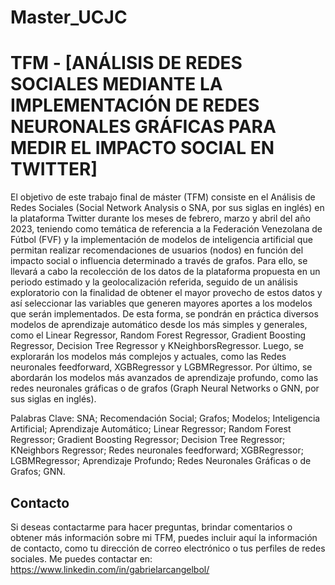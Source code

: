 # Master_UCJC
# TFM - [ANÁLISIS DE REDES SOCIALES MEDIANTE LA IMPLEMENTACIÓN DE REDES NEURONALES GRÁFICAS PARA MEDIR EL IMPACTO SOCIAL EN TWITTER]

El objetivo de este trabajo final de máster (TFM) consiste en el Análisis de Redes Sociales (Social Network Analysis o SNA, por sus siglas en inglés) en la plataforma Twitter durante los meses de febrero, marzo y abril del año 2023, teniendo como temática de referencia a la Federación Venezolana de Fútbol (FVF) y la implementación de modelos de inteligencia artificial que permitan realizar recomendaciones de usuarios (nodos) en función del impacto social o influencia determinado a través de grafos. Para ello, se llevará a cabo la recolección de los datos de la plataforma propuesta en un periodo estimado y la geolocalización referida, seguido de un análisis exploratorio con la finalidad de obtener el mayor provecho de estos datos y así seleccionar las variables que generen mayores aportes a los modelos que serán implementados. De esta forma, se pondrán en práctica diversos modelos de aprendizaje automático desde los más simples y generales, como el Linear Regressor, Random Forest Regressor, Gradient Boosting Regressor, Decision Tree Regressor y KNeighborsRegressor. Luego, se explorarán los modelos más complejos y actuales, como las Redes neuronales feedforward, XGBRegressor y LGBMRegressor. Por último, se abordarán los modelos más avanzados de aprendizaje profundo, como las redes neuronales gráficas o de grafos (Graph Neural Networks o GNN, por sus siglas en inglés).

Palabras Clave: SNA; Recomendación Social; Grafos; Modelos; Inteligencia Artificial; Aprendizaje Automático; Linear Regressor; Random Forest Regressor; Gradient Boosting Regressor; Decision Tree Regressor; KNeighbors Regressor; Redes neuronales feedforward; XGBRegressor; LGBMRegressor; Aprendizaje Profundo; Redes Neuronales Gráficas o de Grafos; GNN.

## Contacto

Si deseas contactarme para hacer preguntas, brindar comentarios o obtener más información sobre mi TFM, puedes incluir aquí la información de contacto, como tu dirección de correo electrónico o tus perfiles de redes sociales.
Me puedes contactar en: https://www.linkedin.com/in/gabrielarcangelbol/
